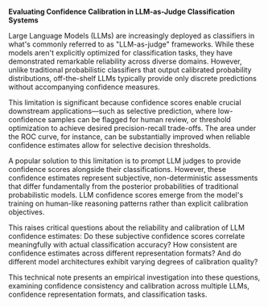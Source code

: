 **Evaluating Confidence Calibration in LLM-as-Judge Classification Systems**

Large Language Models (LLMs) are increasingly deployed as classifiers in what's commonly referred to as "LLM-as-judge" frameworks. While these models aren't explicitly optimized for classification tasks, they have demonstrated remarkable reliability across diverse domains. However, unlike traditional probabilistic classifiers that output calibrated probability distributions, off-the-shelf LLMs typically provide only discrete predictions without accompanying confidence measures.

This limitation is significant because confidence scores enable crucial downstream applications—such as selective prediction, where low-confidence samples can be flagged for human review, or threshold optimization to achieve desired precision-recall trade-offs. The area under the ROC curve, for instance, can be substantially improved when reliable confidence estimates allow for selective decision thresholds.

A popular solution to this limitation is to prompt LLM judges to provide confidence scores alongside their classifications. However, these confidence estimates represent subjective, non-deterministic assessments that differ fundamentally from the posterior probabilities of traditional probabilistic models. LLM confidence scores emerge from the model's training on human-like reasoning patterns rather than explicit calibration objectives.

This raises critical questions about the reliability and calibration of LLM confidence estimates: Do these subjective confidence scores correlate meaningfully with actual classification accuracy? How consistent are confidence estimates across different representation formats? And do different model architectures exhibit varying degrees of calibration quality?

This technical note presents an empirical investigation into these questions, examining confidence consistency and calibration across multiple LLMs, confidence representation formats, and classification tasks.
